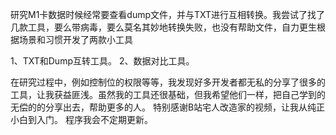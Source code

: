 研究M1卡数据时候经常要查看dump文件，并与TXT进行互相转换。我尝试了找了几款工具，要么带病毒，要么莫名其妙地转换失败，也没有帮助文件，自力更生根据场景和习惯开发了两款小工具

1、TXT和Dump互转工具。
2、数据对比工具。

在研究过程中，例如控制位的权限等等，我发现好多开发者都无私的分享了很多的工具，让我获益匪浅。虽然我的工具还很基础，但我希望他们一样，把自己学到的无偿的的分享出去，帮助更多的人。
特别感谢B站宅人改造家的视频，让我从纯正小白到入门。
程序我会不定期更新。
